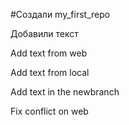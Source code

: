 ﻿#Создали my_first_repo

Добавили текст

Add text from web

Add text from local

Add text in the newbranch

Fix conflict on web
